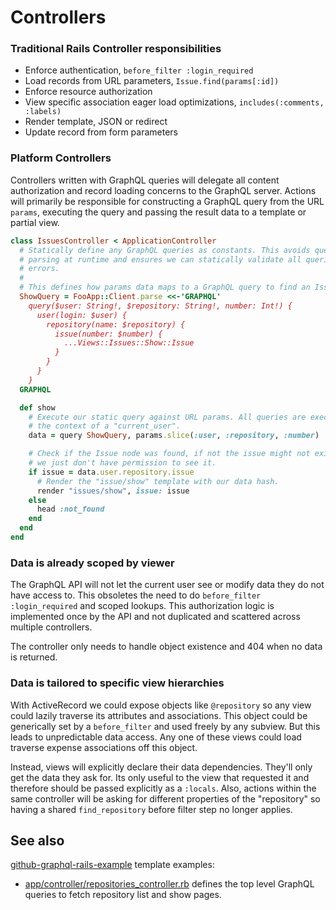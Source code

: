 # Controllers

### Traditional Rails Controller responsibilities

* Enforce authentication, `before_filter :login_required`
* Load records from URL parameters, `Issue.find(params[:id])`
* Enforce resource authorization
* View specific association eager load optimizations, `includes(:comments, :labels)`
* Render template, JSON or redirect
* Update record from form parameters

### Platform Controllers

Controllers written with GraphQL queries will delegate all content authorization and record loading concerns to the GraphQL server. Actions will primarily be responsible for constructing a GraphQL query from the URL `params`, executing the query and passing the result data to a template or partial view.

```ruby
class IssuesController < ApplicationController
  # Statically define any GraphQL queries as constants. This avoids query string
  # parsing at runtime and ensures we can statically validate all queries for
  # errors.
  #
  # This defines how params data maps to a GraphQL query to find an Issue node.
  ShowQuery = FooApp::Client.parse <<-'GRAPHQL'
    query($user: String!, $repository: String!, number: Int!) {
      user(login: $user) {
        repository(name: $repository) {
          issue(number: $number) {
            ...Views::Issues::Show::Issue
          }
        }
      }
    }
  GRAPHQL

  def show
    # Execute our static query against URL params. All queries are executed in
    # the context of a "current_user".
    data = query ShowQuery, params.slice(:user, :repository, :number)

    # Check if the Issue node was found, if not the issue might not exist or
    # we just don't have permission to see it.
    if issue = data.user.repository.issue
      # Render the "issue/show" template with our data hash.
      render "issues/show", issue: issue
    else
      head :not_found
    end
  end
end
```

### Data is already scoped by viewer

The GraphQL API will not let the current user see or modify data they do not have access to. This obsoletes the need to do `before_filter :login_required` and scoped lookups. This authorization logic is implemented once by the API and not duplicated and scattered across multiple controllers.

The controller only needs to handle object existence and 404 when no data is returned.

### Data is tailored to specific view hierarchies

With ActiveRecord we could expose objects like `@repository` so any view could lazily traverse its attributes and associations. This object could be generically set by a `before_filter` and used freely by any subview. But this leads to unpredictable data access. Any one of these views could load traverse expense associations off this object.

Instead, views will explicitly declare their data dependencies. They'll only get the data they ask for. Its only useful to the view that requested it and therefore should be passed explicitly as a `:locals`. Also, actions within the same controller will be asking for different properties of the "repository" so having a shared `find_repository` before filter step no longer applies.

## See also

[github-graphql-rails-example](https://github.com/github/github-graphql-rails-example) template examples:

* [app/controller/repositories_controller.rb](https://github.com/github/github-graphql-rails-example/blob/master/app/controllers/repositories_controller.rb) defines the top level GraphQL queries to fetch repository list and show pages.
